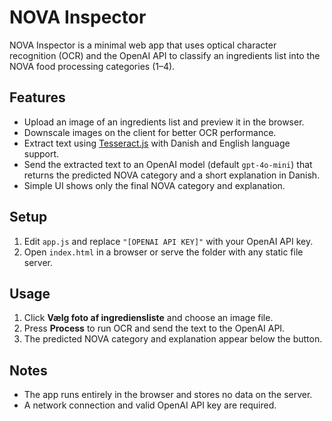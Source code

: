 # NOVA Inspector

NOVA Inspector is a minimal web app that uses optical character recognition (OCR) and the OpenAI API to classify an ingredients list into the NOVA food processing categories (1–4).

## Features
- Upload an image of an ingredients list and preview it in the browser.
- Downscale images on the client for better OCR performance.
- Extract text using [Tesseract.js](https://tesseract.projectnaptha.com/) with Danish and English language support.
- Send the extracted text to an OpenAI model (default `gpt-4o-mini`) that returns the predicted NOVA category and a short explanation in Danish.
- Simple UI shows only the final NOVA category and explanation.

## Setup
1. Edit `app.js` and replace `"[OPENAI API KEY]"` with your OpenAI API key.
2. Open `index.html` in a browser or serve the folder with any static file server.

## Usage
1. Click **Vælg foto af ingrediensliste** and choose an image file.
2. Press **Process** to run OCR and send the text to the OpenAI API.
3. The predicted NOVA category and explanation appear below the button.

## Notes
- The app runs entirely in the browser and stores no data on the server.
- A network connection and valid OpenAI API key are required.

